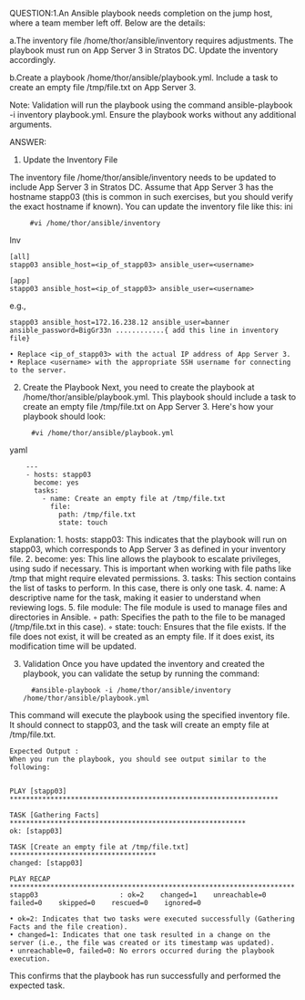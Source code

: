 QUESTION:1.An Ansible playbook needs completion on the jump host, where a team member left off. Below are the details:

a.The inventory file /home/thor/ansible/inventory requires adjustments. The playbook must run on App Server 3 in Stratos DC. Update the inventory accordingly.

b.Create a playbook /home/thor/ansible/playbook.yml. Include a task to create an empty file /tmp/file.txt on App Server 3.

Note: Validation will run the playbook using the command ansible-playbook -i inventory playbook.yml. Ensure the playbook works without any additional arguments.

ANSWER:

1. Update the Inventory File

The inventory file /home/thor/ansible/inventory needs to be updated to include App Server 3 in Stratos DC.
Assume that App Server 3 has the hostname stapp03 (this is common in such exercises, but you should verify the exact hostname if known). You can update the inventory file like this:
ini

		 #vi /home/thor/ansible/inventory

Inv

	[all]
	stapp03 ansible_host=<ip_of_stapp03> ansible_user=<username>
	
	[app]
	stapp03 ansible_host=<ip_of_stapp03> ansible_user=<username>

e.g.,

	stapp03 ansible_host=172.16.238.12 ansible_user=banner ansible_password=BigGr33n ............{ add this line in inventory file}

    • Replace <ip_of_stapp03> with the actual IP address of App Server 3.
    • Replace <username> with the appropriate SSH username for connecting to the server.
	
	
2. Create the Playbook
Next, you need to create the playbook at /home/thor/ansible/playbook.yml. This playbook should include a task to create an empty file /tmp/file.txt on App Server 3.
Here's how your playbook should look:

		 #vi /home/thor/ansible/playbook.yml
   
yaml
		
		---
		- hosts: stapp03
		  become: yes
		  tasks:
		    - name: Create an empty file at /tmp/file.txt
		      file:
		        path: /tmp/file.txt
		        state: touch
		
Explanation:
    1. hosts: stapp03: This indicates that the playbook will run on stapp03, which corresponds to App Server 3 as defined in your inventory file.
    2. become: yes: This line allows the playbook to escalate privileges, using sudo if necessary. This is important when working with file paths like /tmp that might require elevated permissions.
    3. tasks: This section contains the list of tasks to perform. In this case, there is only one task.
    4. name: A descriptive name for the task, making it easier to understand when reviewing logs.
    5. file module: The file module is used to manage files and directories in Ansible.
        ◦ path: Specifies the path to the file to be managed (/tmp/file.txt in this case).
        ◦ state: touch: Ensures that the file exists. If the file does not exist, it will be created as an empty file. If it does exist, its modification time will be updated.
		
3. Validation
Once you have updated the inventory and created the playbook, you can validate the setup by running the command:


		 #ansible-playbook -i /home/thor/ansible/inventory /home/thor/ansible/playbook.yml
		 
This command will execute the playbook using the specified inventory file. It should connect to stapp03, and the task will create an empty file at /tmp/file.txt.

```````````````````````````````````````````````````````````````````````````````````````````````````
Expected Output :
When you run the playbook, you should see output similar to the following:


PLAY [stapp03] ******************************************************************

TASK [Gathering Facts] **********************************************************
ok: [stapp03]

TASK [Create an empty file at /tmp/file.txt] ************************************
changed: [stapp03]

PLAY RECAP **********************************************************************
stapp03                    : ok=2    changed=1    unreachable=0    failed=0    skipped=0    rescued=0    ignored=0  

```````````````````````````````````````````````````````````````````````````````````````````````````
 
    • ok=2: Indicates that two tasks were executed successfully (Gathering Facts and the file creation).
    • changed=1: Indicates that one task resulted in a change on the server (i.e., the file was created or its timestamp was updated).
    • unreachable=0, failed=0: No errors occurred during the playbook execution.
	
This confirms that the playbook has run successfully and performed the expected task.
